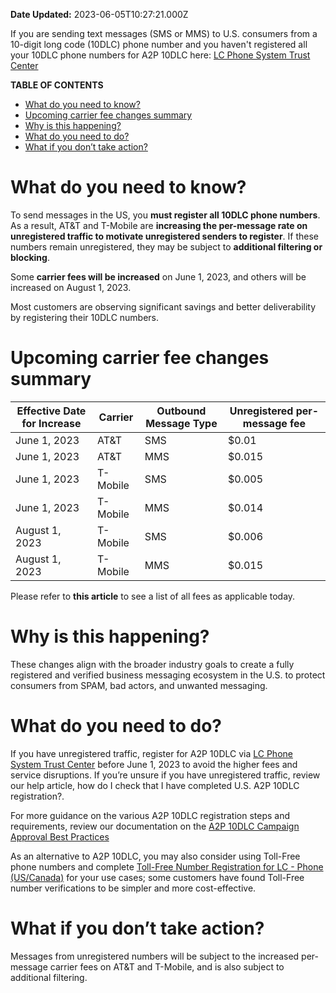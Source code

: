 **Date Updated:** 2023-06-05T10:27:21.000Z

If you are sending text messages (SMS or MMS) to U.S. consumers from a 10-digit long code (10DLC) phone number and you haven't registered all your 10DLC phone numbers for A2P 10DLC here: [LC Phone System Trust Center](https://help.gohighlevel.com/en/support/solutions/articles/48001225526)

**TABLE OF CONTENTS**

* [What do you need to know? ](#What-do-you-need-to-know?%C2%A0)
* [Upcoming carrier fee changes summary](#Upcoming-carrier-fee-changes-summary)
* [Why is this happening?](#Why-is-this-happening?)
* [What do you need to do?](#What-do-you-need-to-do?)
* [What if you don’t take action?](#What-if-you-don%E2%80%99t-take-action?)

# What do you need to know? 

  
To send messages in the US, you **must register all 10DLC phone numbers**. As a result, AT&T and T-Mobile are **increasing the per-message rate on unregistered traffic to motivate unregistered senders to register**. If these numbers remain unregistered, they may be subject to **additional filtering or blocking**. 

  
Some **carrier fees will be increased** on June 1, 2023, and others will be increased on August 1, 2023.

  
Most customers are observing significant savings and better deliverability by registering their 10DLC numbers.

  
# Upcoming carrier fee changes summary

| Effective Date for Increase | Carrier  | Outbound Message Type | Unregistered per-message fee |
| --------------------------- | -------- | --------------------- | ---------------------------- |
| June 1, 2023                | AT&T     | SMS                   | $0.01                        |
| June 1, 2023                | AT&T     | MMS                   | $0.015                       |
| June 1, 2023                | T-Mobile | SMS                   | $0.005                       |
| June 1, 2023                | T-Mobile | MMS                   | $0.014                       |
| August 1, 2023              | T-Mobile | SMS                   | $0.006                       |
| August 1, 2023              | T-Mobile | MMS                   | $0.015                       |

  
Please refer to **this article** to see a list of all fees as applicable today.

  
# Why is this happening?

  
These changes align with the broader industry goals to create a fully registered and verified business messaging ecosystem in the U.S. to protect consumers from SPAM, bad actors, and unwanted messaging. 

  
# What do you need to do?

  
If you have unregistered traffic, register for A2P 10DLC via [LC Phone System Trust Center](https://help.gohighlevel.com/en/support/solutions/articles/48001225526) before June 1, 2023 to avoid the higher fees and service disruptions. If you’re unsure if you have unregistered traffic, review our help article, how do I check that I have completed U.S. A2P 10DLC registration?. 

  
For more guidance on the various A2P 10DLC registration steps and requirements, review our documentation on the [A2P 10DLC Campaign Approval Best Practices](https://help.gohighlevel.com/en/support/solutions/articles/48001229784)

  
As an alternative to A2P 10DLC, you may also consider using Toll-Free phone numbers and complete [Toll-Free Number Registration for LC - Phone (US/Canada)](https://help.gohighlevel.com/en/support/solutions/articles/48001222300) for your use cases; some customers have found Toll-Free number verifications to be simpler and more cost-effective.

  
# What if you don’t take action?

  
Messages from unregistered numbers will be subject to the increased per-message carrier fees on AT&T and T-Mobile, and is also subject to additional filtering.
  
  